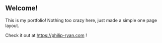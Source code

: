 ## Welcome!

This is my portfolio! Nothing too crazy here, just made a simple one page layout. 

Check it out at https://philip-ryan.com !
